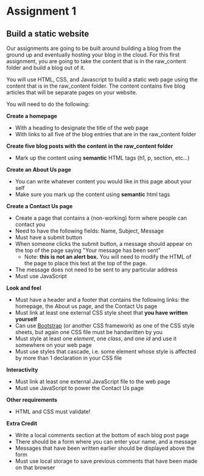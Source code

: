 # Assignment 1
## Build a static website

Our assignments are going to be built around building a blog from the ground up and eventually hosting your blog in the cloud. For this first assignment, you are going to take the content that is in the raw_content folder and build a blog out of it.

You will use HTML, CSS, and Javascript to build a static web page using the content that is in the raw_content folder. The content contains five blog articles that will be separate pages on your website.

You will need to do the following:

**Create a homepage**
 - With a heading to designate the title of the web page
 - With links to all five of the blog entries that are in the raw_content folder
 
**Create five blog posts with the content in the raw_content folder**
 - Mark up the content using **semantic** HTML tags (h1, p, section, etc...)

**Create an About Us page**
 - You can write whatever content you would like in this page about your self
 - Make sure you mark up the content using **semantic** html tags

**Create a Contact Us page**
 - Create a page that contains a (non-working) form where people can contact you
 - Need to have the following fields: Name, Subject, Message
 - Must have a submit button
 - When someone clicks the submit button, a message should appear on the top of the page saying "Your message has been sent"
   - Note: **this is not an alert box.** You will need to modify the HTML of the page to place this text at the top of the page.
 - The message does not need to be sent to any particular address
 - Must use JavaScript

**Look and feel**
 - Must have a header and a footer that contains the following links: the homepage, the About us page, and the Contact Us page
 - Must link at least one external CSS style sheet that **you have written yourself**
 - Can use [Bootstrap](http://getbootstrap.com/) (or another CSS framework) as one of the CSS style sheets, but again one CSS file must be handwritten by you
 - Must style at least one *element*, one *class*, and one *id* and use it somewhere on your web page
 - Must use styles that cascade, i.e. some element whose style is affected by more than 1 declaration in your CSS file

**Interactivity**
 - Must link at least one external JavaScript file to the web page
 - Must use JavaScript to power the Contact Us page

**Other requirements**
 - HTML and CSS must validate!

**Extra Credit**
 - Write a local comments section at the bottom of each blog post page
 - There should be a form where you can enter your name, and a message
 - Messages that have been written earlier should be displayed above the form
 - Must use local storage to save previous comments that have been made on that browser 